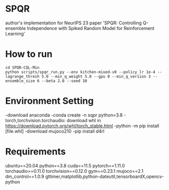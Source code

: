 # SPQR
author's implementation for NeurIPS 23 paper 'SPQR: Controlling Q-ensemble Independence with Spiked Random Model for Reinforcement Learning'

# How to run
```
cd SPQR-CQL-Min
python scripts/spqr_run.py --env kitchen-mixed-v0 --policy_lr 1e-4 --lagrange_thresh 5.0 --min_q_weight 5.0 --gpu 0 --min_q_version 3 --ensemble_size 6 --beta 2.0 --seed 10
```

# Environment Setting
-download anaconda
-conda create -n sqpr python=3.8
-torch,torchvision.torchaudio: download whl in https://download.pytorch.org/whl/torch_stable.html
-python -m pip install [file.whl]
-download mujoco210
-pip install d4rl

# Requirements
ubuntu==20.04
python==3.8
cuda==11.5
pytorch==1.11.0
torchaudio==0.11.0
torchvision==0.12.0
gym==0.23.1
mujoco==2.1
dm_control==1.0.9
gttimer,matplotlib,python-dateutil,tensorboardX,opencv-python
